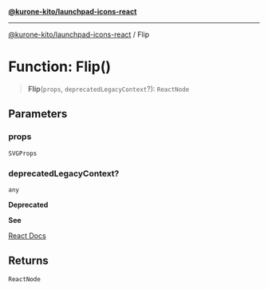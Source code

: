 [**@kurone-kito/launchpad-icons-react**](../README.md)

***

[@kurone-kito/launchpad-icons-react](../globals.md) / Flip

# Function: Flip()

> **Flip**(`props`, `deprecatedLegacyContext`?): `ReactNode`

## Parameters

### props

`SVGProps`

### deprecatedLegacyContext?

`any`

**Deprecated**

**See**

[React Docs](https://legacy.reactjs.org/docs/legacy-context.html#referencing-context-in-lifecycle-methods)

## Returns

`ReactNode`
